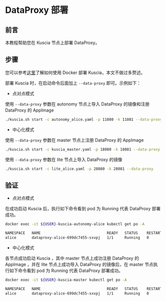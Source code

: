 # DataProxy 部署

## 前言

本教程帮助您在 Kuscia 节点上部署 DataProxy。

## 步骤

您可以参考[这里](./deploy_p2p_cn.md)了解如何使用 Docker 部署 Kuscia，本文不做过多赘述。

部署 Kuscia 时，在启动命令后面加上 `--data-proxy` 即可。示例如下：

- 点对点模式

使用 `--data-proxy` 参数在 autonomy 节点上导入 DataProxy 的镜像和注册 DataProxy 的 AppImage

```bash
./kuscia.sh start -c autonomy_alice.yaml -p 11080 -k 11081 --data-proxy
```

- 中心化模式

使用 `--data-proxy` 参数在 master 节点上注册 DataProxy 的 AppImage

```bash
./kuscia.sh start -c kuscia_master.yaml -p 18080 -k 18081 --data-proxy
```

使用 `--data-proxy` 参数在 lite 节点上导入 DataProxy 的镜像

```bash
./kuscia.sh start -c lite_alice.yaml -p 28080 -k 28081 --data-proxy
```

## 验证

- 点对点模式

在成功启动 Kuscia 后，执行如下命令看到 pod 为 Running 代表 DataProxy 部署成功。

```bash
docker exec -it ${USER}-kuscia-autonomy-alice kubectl get po -A

NAMESPACE   NAME                              READY   STATUS    RESTARTS   AGE
alice       dataproxy-alice-699dc7455-sxvpj   1/1     Running   0          26s
```

- 中心化模式

各节点成功启动 Kuscia ，其中 master 节点上成功注册 DataProxy 的 AppImage ，并在 lite 节点上成功导入 DataProxy 的镜像后，在 master 节点执行如下命令看到 pod 为 Running 代表 DataProxy 部署成功。

```bash
docker exec -it ${USER}-kuscia-master kubectl get po -A

NAMESPACE   NAME                              READY   STATUS    RESTARTS   AGE
alice       dataproxy-alice-699dc7455-sxvpj   1/1     Running   0          26s
```
